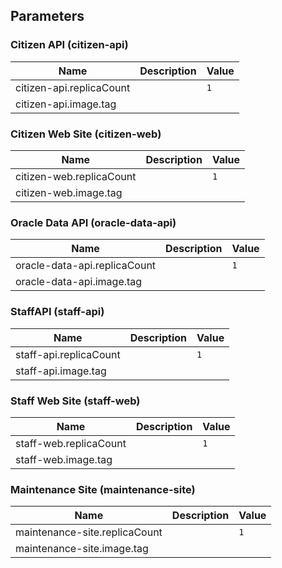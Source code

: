 
## Parameters

### Citizen API (citizen-api)

| Name                      | Description                                              | Value  |
| ------------------------- | -------------------------------------------------------- | ------ |
| citizen-api.replicaCount     |                                                          | `1`  |
| citizen-api.image.tag     |                                                          |        |

### Citizen Web Site (citizen-web)

| Name                      | Description                                              | Value  |
| ------------------------- | -------------------------------------------------------- | ------ |
| citizen-web.replicaCount     |                                                          | `1`  |
| citizen-web.image.tag     |                                                          |        |

### Oracle Data API (oracle-data-api)

| Name                      | Description                                              | Value |
| ------------------------- | -------------------------------------------------------- | ----- |
| oracle-data-api.replicaCount     |                                                          | `1`  |
| oracle-data-api.image.tag     |                                                          |        |

### StaffAPI (staff-api)

| Name                      | Description                                              | Value |
| ------------------------- | -------------------------------------------------------- | ----- |
| staff-api.replicaCount     |                                                          | `1`  |
| staff-api.image.tag     |                                                          |        |

### Staff Web Site (staff-web)

| Name                      | Description                                              | Value |
| ------------------------- | -------------------------------------------------------- | ----- |
| staff-web.replicaCount     |                                                          | `1`  |
| staff-web.image.tag     |                                                          |        |

### Maintenance Site (maintenance-site)

| Name                      | Description                                              | Value |
| ------------------------- | -------------------------------------------------------- | ----- |
| maintenance-site.replicaCount     |                                                          | `1`  |
| maintenance-site.image.tag     |                                                          |        |
